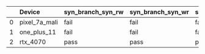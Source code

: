 |    | Device        | syn_branch_syn_rw   | syn_branch_syn_wr   | syn_branch_syn_ww   | syn_lock_step_rw   | syn_lock_step_wr   | syn_lock_step_ww   | syn_subgroup_op_rw   | syn_subgroup_op_wr   | syn_subgroup_op_ww   | syn_memory_converge_ww   |
|---:|:--------------|:--------------------|:--------------------|:--------------------|:-------------------|:-------------------|:-------------------|:---------------------|:---------------------|:---------------------|:-------------------------|
|  0 | pixel_7a_mali | fail                | fail                | fail                | fail               | fail               | fail               | fail                 | fail                 | fail                 | fail                     |
|  1 | one_plus_11   | fail                | fail                | fail                | nan                | nan                | nan                | nan                  | nan                  | nan                  | nan                      |
|  2 | rtx_4070      | pass                | pass                | pass                | pass               | pass               | pass               | pass                 | pass                 | pass                 | fail                     |